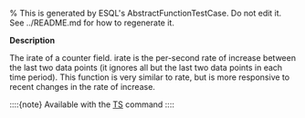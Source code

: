% This is generated by ESQL's AbstractFunctionTestCase. Do not edit it. See ../README.md for how to regenerate it.

**Description**

The irate of a counter field. irate is the per-second rate of increase between the last two data points (it ignores all but the last two data points in each time period). This function is very similar to rate, but is more responsive to recent changes in the rate of increase.

::::{note}
Available with the [TS](/reference/query-languages/esql/commands/source-commands.md#esql-ts) command
::::


